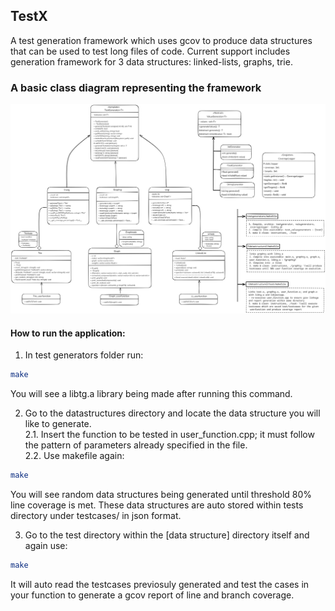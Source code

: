 ## TestX
A test generation framework which uses gcov to produce data structures that can be used to test long files of code. 
Current support includes generation framework for 3 data structures: linked-lists, graphs, trie. 

### A basic class diagram representing the framework
![class diagram](assets/classuml.png) 

#### How to run the application: 
1. In test generators folder run: 
```bash
make
```
You will see a libtg.a library being made after running this command. 

2. Go to the datastructures directory and locate the data structure you will like to generate.<br/>
    2.1. Insert the function to be tested in user_function.cpp; it must follow the pattern of parameters already specified in the file.<br/> 
    2.2. Use makefile again: 
```bash
make
```
You will see random data structures being generated until threshold 80% line coverage is met. These data structures are auto stored within tests directory under testcases/ in json format.

3. Go to the test directory within the [data structure] directory itself and again use: 
```bash 
make
```
It will auto read the testcases previosuly generated and test the cases in your function to generate a gcov report of line and branch coverage.


